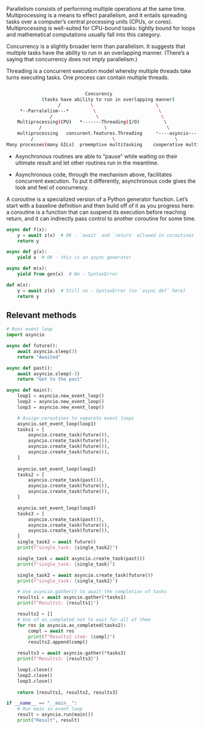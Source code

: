 Parallelism consists of performing multiple operations at the same time. 
Multiprocessing is a means to effect parallelism, and it entails spreading 
tasks over a computer’s central processing units (CPUs, or cores). 
Multiprocessing is well-suited for CPU-bound tasks: tightly bound for loops 
and mathematical computations usually fall into this category.

Concurrency is a slightly broader term than parallelism. 
It suggests that multiple tasks have the ability to run in an overlapping manner. (There’s a saying that concurrency does not imply parallelism.)

Threading is a concurrent execution model whereby multiple threads take turns 
executing tasks. One process can contain multiple threads. 
```bash

                             Concurency
             (tasks have ability to run in overlapping manner)
                   /           \                       \ 
     *--Parralelism---*         \                       \
                /                \                       \
    Multiprocessing(CPU)   *-------Threading(I/O)         \ 
            /                       \                      \
    multiprocessing   concurent.features.Threading     *----asyncio----*
         /                             \                      \
Many processes(many GILs)  preemptive multitasking    cooperative multitaksing
```

- Asynchronous routines are able to “pause” while waiting on their ultimate result and let other routines run in the meantime.

- Asynchronous code, through the mechanism above, facilitates concurrent execution. To put it differently, asynchronous code gives the look and feel of concurrency.

A coroutine is a specialized version of a Python generator function. Let’s start with a baseline definition and then build off of it as you progress here: a coroutine is a function that can suspend its execution before reaching return, and it can indirectly pass control to another coroutine for some time.

```python
async def f(x):
    y = await z(x)  # OK - `await` and `return` allowed in coroutines
    return y

async def g(x):
    yield x  # OK - this is an async generator

async def m(x):
    yield from gen(x)  # No - SyntaxError

def m(x):
    y = await z(x)  # Still no - SyntaxError (no `async def` here)
    return y
```

## Relevant methods

```python
# Runs event loop
import asyncio

async def future():
    await asyncio.sleep(3)
    return "Awaited"

async def past():
    await asyncio.sleep(-3)
    return "Get to the past"

async def main():
    loop1 = asyncio.new_event_loop()
    loop2 = asyncio.new_event_loop()
    loop3 = asyncio.new_event_loop()

    # Assign coroutines to separate event loops
    asyncio.set_event_loop(loop1)
    tasks1 = [
        asyncio.create_task(future()),
        asyncio.create_task(future()),
        asyncio.create_task(future()),
        asyncio.create_task(future()),
    ]
    
    asyncio.set_event_loop(loop2)
    tasks2 = [
        asyncio.create_task(past()),
        asyncio.create_task(future()),
        asyncio.create_task(future()),
    ]

    asyncio.set_event_loop(loop3)
    tasks3 = [
        asyncio.create_task(past()),
        asyncio.create_task(future()),
        asyncio.create_task(future()),
    ]
    single_task2 = await future()
    print(f"single_task: {single_task2}")

    single_task = await asyncio.create_task(past())
    print(f"single_task: {single_task}")

    single_task2 = await asyncio.create_task(future())
    print(f"single_task: {single_task2}")

    # Use asyncio.gather() to await the completion of tasks
    results1 = await asyncio.gather(*tasks1)
    print(f"Results1: {results1}")

    results2 = []
    # Use of as_completed not to wait for all of them
    for res in asyncio.as_completed(tasks2):
        compl = await res
        print(f"Results2 item: {compl}")
        results2.append(compl)

    results3 = await asyncio.gather(*tasks3)
    print(f"Results3: {results3}")

    loop1.close()
    loop2.close()
    loop3.close()
    
    return [results1, results2, results3]

if __name__ == "__main__":
    # Run main in event loop
    result = asyncio.run(main())
    print("Result", result)
```